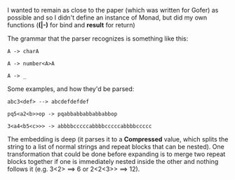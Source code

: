 I wanted to remain as close to the paper (which was written for Gofer) as possible and so I didn't define an instance of Monad, but did my own functions (**(|-)** for bind and **result** for return)

The grammar that the parser recognizes is something like this:

    A -> charA

    A -> number<A>A

    A -> _

Some examples, and how they'd be parsed:

    abc3<def> --> abcdefdefdef

    pq5<a2<b>>op -> pqabbabbabbabbabbop

    3<a4<b5<c>>> -> abbbbcccccabbbbcccccabbbbccccc
    
The embedding is deep (it parses it to a **Compressed** value, which splits the string to a list of normal strings and repeat blocks that can be nested). One transformation that could be done before expanding is to merge two repeat blocks together if one is immediately nested inside the other and nothing follows it (e.g. 3<2<kl>> ==> 6<kl> or 2<2<3<xx>>> ==> 12<xx>).
